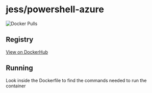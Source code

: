 # jess/powershell-azure

![Docker Pulls](https://img.shields.io/docker/pulls/jess/powershell-azure)



## Registry

[View on DockerHub](https://hub.docker.com/r/jess/powershell-azure)

## Running

Look inside the Dockerfile to find the commands needed to run the container
